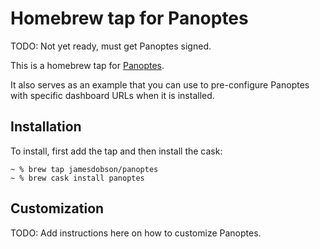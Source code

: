 # Homebrew tap for Panoptes

TODO: Not yet ready, must get Panoptes signed.

This is a homebrew tap for [Panoptes](https://github.com/jamesdobson/panoptes).

It also serves as an example that you can use to pre-configure Panoptes with
specific dashboard URLs when it is installed.

## Installation

To install, first add the tap and then install the cask:

```console
~ % brew tap jamesdobson/panoptes
~ % brew cask install panoptes
```

## Customization

TODO: Add instructions here on how to customize Panoptes.
